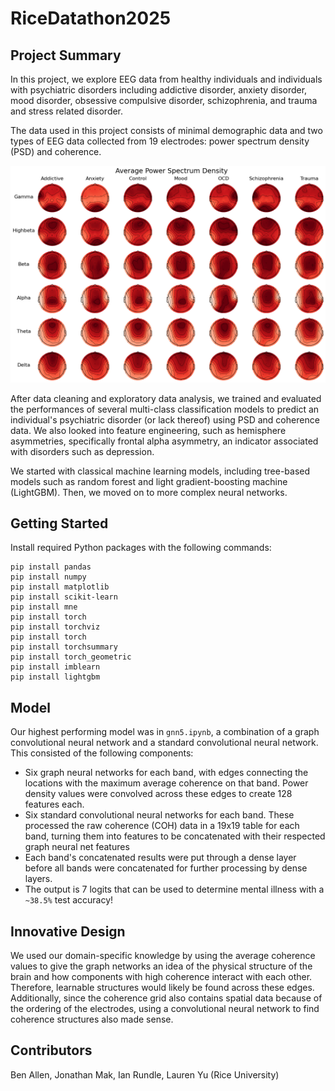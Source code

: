 # RiceDatathon2025

## Project Summary
In this project, we explore EEG data from healthy individuals and individuals with psychiatric disorders including addictive disorder, anxiety disorder, mood disorder, obsessive compulsive disorder, schizophrenia, and trauma and stress related disorder. 

The data used in this project consists of minimal demographic data and two types of EEG data collected from 19 electrodes: power spectrum density (PSD) and coherence. 

![Power Spectrum Density Averages across Bands](https://github.com/benwillallen/RiceDatathon2025/blob/main/EDA/Visualizations/PSD.png)

After data cleaning and exploratory data analysis, we trained and evaluated the performances of several multi-class classification models to predict an individual's psychiatric disorder (or lack thereof) using PSD and coherence data. We also looked into feature engineering, such as hemisphere asymmetries, specifically frontal alpha asymmetry, an indicator associated with disorders such as depression. 

We started with classical machine learning models, including tree-based models such as random forest and light gradient-boosting machine (LightGBM). Then, we moved on to more complex neural networks.

## Getting Started
Install required Python packages with the following commands:
```
pip install pandas
pip install numpy
pip install matplotlib
pip install scikit-learn
pip install mne
pip install torch
pip install torchviz
pip install torch
pip install torchsummary
pip install torch_geometric
pip install imblearn
pip install lightgbm
```

## Model
Our highest performing model was in `gnn5.ipynb`, a combination of a graph convolutional neural network and a standard convolutional neural network. This consisted of the following components:

- Six graph neural networks for each band, with edges connecting the locations with the maximum average coherence on that band. Power density values were convolved across these edges to create 128 features each.
- Six standard convolutional neural networks for each band. These processed the raw coherence (COH) data in a 19x19 table for each band, turning them into features to be concatenated with their respected graph neural net features
- Each band's concatenated results were put through a dense layer before all bands were concatenated for further processing by dense layers.
- The output is 7 logits that can be used to determine mental illness with a `~38.5%` test accuracy!

## Innovative Design
We used our domain-specific knowledge by using the average coherence values to give the graph networks an idea of the physical structure of the brain and how components with high coherence interact with each other. Therefore, learnable structures would likely be found across these edges. Additionally, since the coherence grid also contains spatial data because of the ordering of the electrodes, using a convolutional neural network to find coherence structures also made sense.

## Contributors
Ben Allen, Jonathan Mak, Ian Rundle, Lauren Yu (Rice University)
